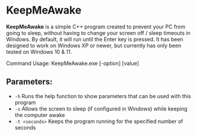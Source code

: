 # KeepMeAwake

**KeepMeAwake** is a simple C++ program created to prevent your PC from going to sleep, without having to change your screen off / sleep timeouts in Windows. By default, it will run until the Enter key is pressed.  It has been designed to work on Windows XP or newer, but currently has only been tested on Windows 10 & 11.

Command Usage:   KeepMeAwake.exe [-option] [value]

Parameters:
- 
- `-h` Runs the help function to show parameters that can be used with this program
- `-s` Allows the screen to sleep (if configured in Windows) while keeping the computer awake
- `-t <seconds>` Keeps the program running for the specified number of seconds
